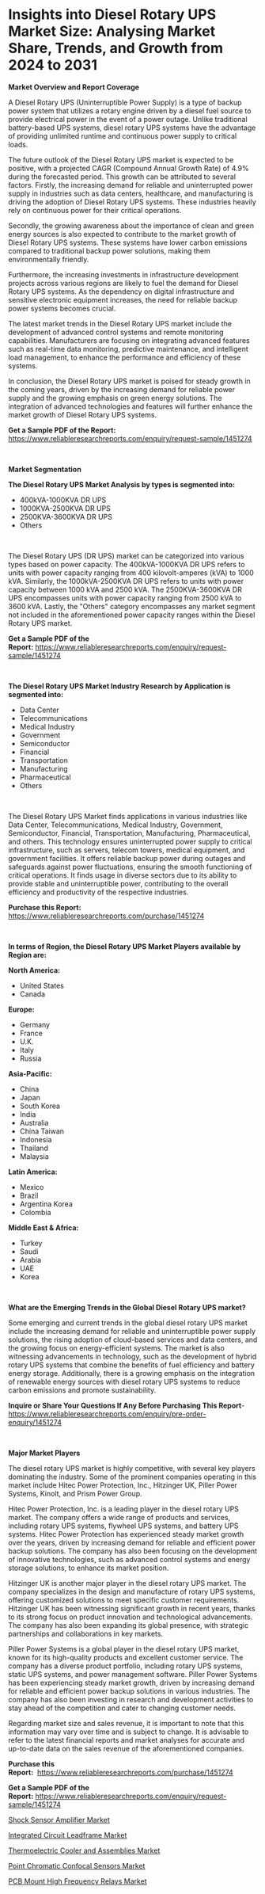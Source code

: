 <p><h1>Insights into Diesel Rotary UPS Market Size: Analysing Market Share, Trends, and Growth from 2024 to 2031</h1></p><p><strong>Market Overview and Report Coverage</strong></p>
<p><p>A Diesel Rotary UPS (Uninterruptible Power Supply) is a type of backup power system that utilizes a rotary engine driven by a diesel fuel source to provide electrical power in the event of a power outage. Unlike traditional battery-based UPS systems, diesel rotary UPS systems have the advantage of providing unlimited runtime and continuous power supply to critical loads.</p><p>The future outlook of the Diesel Rotary UPS market is expected to be positive, with a projected CAGR (Compound Annual Growth Rate) of 4.9% during the forecasted period. This growth can be attributed to several factors. Firstly, the increasing demand for reliable and uninterrupted power supply in industries such as data centers, healthcare, and manufacturing is driving the adoption of Diesel Rotary UPS systems. These industries heavily rely on continuous power for their critical operations.</p><p>Secondly, the growing awareness about the importance of clean and green energy sources is also expected to contribute to the market growth of Diesel Rotary UPS systems. These systems have lower carbon emissions compared to traditional backup power solutions, making them environmentally friendly.</p><p>Furthermore, the increasing investments in infrastructure development projects across various regions are likely to fuel the demand for Diesel Rotary UPS systems. As the dependency on digital infrastructure and sensitive electronic equipment increases, the need for reliable backup power systems becomes crucial.</p><p>The latest market trends in the Diesel Rotary UPS market include the development of advanced control systems and remote monitoring capabilities. Manufacturers are focusing on integrating advanced features such as real-time data monitoring, predictive maintenance, and intelligent load management, to enhance the performance and efficiency of these systems.</p><p>In conclusion, the Diesel Rotary UPS market is poised for steady growth in the coming years, driven by the increasing demand for reliable power supply and the growing emphasis on green energy solutions. The integration of advanced technologies and features will further enhance the market growth of Diesel Rotary UPS systems.</p></p>
<p><strong>Get a Sample PDF of the Report:</strong> <a href="https://www.reliableresearchreports.com/enquiry/request-sample/1451274">https://www.reliableresearchreports.com/enquiry/request-sample/1451274</a></p>
<p>&nbsp;</p>
<p><strong>Market Segmentation</strong></p>
<p><strong>The Diesel Rotary UPS Market Analysis by types is segmented into:</strong></p>
<p><ul><li>400kVA-1000KVA DR UPS</li><li>1000KVA-2500KVA DR UPS</li><li>2500KVA-3600KVA DR UPS</li><li>Others</li></ul></p>
<p>&nbsp;</p>
<p><p>The Diesel Rotary UPS (DR UPS) market can be categorized into various types based on power capacity. The 400kVA-1000KVA DR UPS refers to units with power capacity ranging from 400 kilovolt-amperes (kVA) to 1000 kVA. Similarly, the 1000kVA-2500KVA DR UPS refers to units with power capacity between 1000 kVA and 2500 kVA. The 2500KVA-3600KVA DR UPS encompasses units with power capacity ranging from 2500 kVA to 3600 kVA. Lastly, the "Others" category encompasses any market segment not included in the aforementioned power capacity ranges within the Diesel Rotary UPS market.</p></p>
<p><strong>Get a Sample PDF of the Report:</strong>&nbsp;<a href="https://www.reliableresearchreports.com/enquiry/request-sample/1451274">https://www.reliableresearchreports.com/enquiry/request-sample/1451274</a></p>
<p>&nbsp;</p>
<p><strong>The Diesel Rotary UPS Market Industry Research by Application is segmented into:</strong></p>
<p><ul><li>Data Center</li><li>Telecommunications</li><li>Medical Industry</li><li>Government</li><li>Semiconductor</li><li>Financial</li><li>Transportation</li><li>Manufacturing</li><li>Pharmaceutical</li><li>Others</li></ul></p>
<p>&nbsp;</p>
<p><p>The Diesel Rotary UPS Market finds applications in various industries like Data Center, Telecommunications, Medical Industry, Government, Semiconductor, Financial, Transportation, Manufacturing, Pharmaceutical, and others. This technology ensures uninterrupted power supply to critical infrastructure, such as servers, telecom towers, medical equipment, and government facilities. It offers reliable backup power during outages and safeguards against power fluctuations, ensuring the smooth functioning of critical operations. It finds usage in diverse sectors due to its ability to provide stable and uninterruptible power, contributing to the overall efficiency and productivity of the respective industries.</p></p>
<p><strong>Purchase this Report:</strong>&nbsp; <a href="https://www.reliableresearchreports.com/purchase/1451274">https://www.reliableresearchreports.com/purchase/1451274</a></p>
<p>&nbsp;</p>
<p><strong>In terms of Region, the Diesel Rotary UPS Market Players available by Region are:</strong></p>
<p>
    <p> <strong> North America: </strong>
        <ul>
            <li>United States</li>
            <li>Canada</li>
        </ul>
        </p> 
    <p> <strong> Europe: </strong>
        <ul>
            <li>Germany</li>
            <li>France</li>
            <li>U.K.</li>
            <li>Italy</li>
            <li>Russia</li>
        </ul>
        </p> 
    <p> <strong> Asia-Pacific: </strong>
        <ul>
            <li>China</li>
            <li>Japan</li>
            <li>South Korea</li>
            <li>India</li>
            <li>Australia</li>
            <li>China Taiwan</li>
            <li>Indonesia</li>
            <li>Thailand</li>
            <li>Malaysia</li>
        </ul>
        </p> 
    <p> <strong> Latin America: </strong>
        <ul>
            <li>Mexico</li>
            <li>Brazil</li>
            <li>Argentina Korea</li>
            <li>Colombia</li>
        </ul>
        </p> 
    <p> <strong> Middle East & Africa: </strong>
        <ul>
            <li>Turkey</li>
            <li>Saudi</li>
            <li>Arabia</li>
            <li>UAE</li>
            <li>Korea</li>
        </ul>
    </p>
    </p>
<p>&nbsp;</p>
<p><strong>What are the Emerging Trends in the Global Diesel Rotary UPS market?</strong></p>
<p><p>Some emerging and current trends in the global diesel rotary UPS market include the increasing demand for reliable and uninterruptible power supply solutions, the rising adoption of cloud-based services and data centers, and the growing focus on energy-efficient systems. The market is also witnessing advancements in technology, such as the development of hybrid rotary UPS systems that combine the benefits of fuel efficiency and battery energy storage. Additionally, there is a growing emphasis on the integration of renewable energy sources with diesel rotary UPS systems to reduce carbon emissions and promote sustainability.</p></p>
<p><strong>Inquire or Share Your Questions If Any Before Purchasing This Report</strong>- <a href="https://www.reliableresearchreports.com/enquiry/pre-order-enquiry/1451274">https://www.reliableresearchreports.com/enquiry/pre-order-enquiry/1451274</a></p>
<p>&nbsp;</p>
<p><strong>Major Market Players</strong></p>
<p><p>The diesel rotary UPS market is highly competitive, with several key players dominating the industry. Some of the prominent companies operating in this market include Hitec Power Protection, Inc., Hitzinger UK, Piller Power Systems, Kinolt, and Prism Power Group.</p><p>Hitec Power Protection, Inc. is a leading player in the diesel rotary UPS market. The company offers a wide range of products and services, including rotary UPS systems, flywheel UPS systems, and battery UPS systems. Hitec Power Protection has experienced steady market growth over the years, driven by increasing demand for reliable and efficient power backup solutions. The company has also been focusing on the development of innovative technologies, such as advanced control systems and energy storage solutions, to enhance its market position.</p><p>Hitzinger UK is another major player in the diesel rotary UPS market. The company specializes in the design and manufacture of rotary UPS systems, offering customized solutions to meet specific customer requirements. Hitzinger UK has been witnessing significant growth in recent years, thanks to its strong focus on product innovation and technological advancements. The company has also been expanding its global presence, with strategic partnerships and collaborations in key markets.</p><p>Piller Power Systems is a global player in the diesel rotary UPS market, known for its high-quality products and excellent customer service. The company has a diverse product portfolio, including rotary UPS systems, static UPS systems, and power management software. Piller Power Systems has been experiencing steady market growth, driven by increasing demand for reliable and efficient power backup solutions in various industries. The company has also been investing in research and development activities to stay ahead of the competition and cater to changing customer needs.</p><p>Regarding market size and sales revenue, it is important to note that this information may vary over time and is subject to change. It is advisable to refer to the latest financial reports and market analyses for accurate and up-to-date data on the sales revenue of the aforementioned companies.</p></p>
<p><strong>Purchase this Report:</strong>&nbsp;&nbsp;<a href="https://www.reliableresearchreports.com/purchase/1451274">https://www.reliableresearchreports.com/purchase/1451274</a></p>
<p></p>
<p><strong>Get a Sample PDF of the Report:</strong>&nbsp;<a href="https://www.reliableresearchreports.com/enquiry/request-sample/1451274">https://www.reliableresearchreports.com/enquiry/request-sample/1451274</a></p>
<p><p><a href="https://github.com/zebdakicsin/Market-Research-Report-List-2/blob/main/shock-sensor-amplifier-market.md">Shock Sensor Amplifier Market</a></p><p><a href="https://github.com/Krish2023na/Market-Research-Report-List-2/blob/main/integrated-circuit-leadframe-market.md">Integrated Circuit Leadframe Market</a></p><p><a href="https://github.com/kipkeeva/Market-Research-Report-List-2/blob/main/thermoelectric-cooler-and-assemblies-market.md">Thermoelectric Cooler and Assemblies Market</a></p><p><a href="https://github.com/provorikovar/Market-Research-Report-List-2/blob/main/point-chromatic-confocal-sensors-market.md">Point Chromatic Confocal Sensors Market</a></p><p><a href="https://github.com/kuntayevaz/Market-Research-Report-List-2/blob/main/pcb-mount-high-frequency-relays-market.md">PCB Mount High Frequency Relays Market</a></p></p>